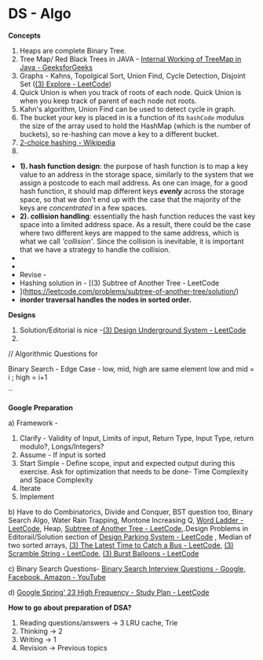 # DS - Algo

**Concepts**

1. Heaps are complete Binary Tree.
2. Tree Map/ Red Black Trees in JAVA - [Internal Working of TreeMap in Java - GeeksforGeeks](https://www.geeksforgeeks.org/internal-working-of-treemap-in-java/)
3. Graphs - Kahns, Topolgical Sort, Union Find, Cycle Detection, Disjoint Set ([(3) Explore - LeetCode](https://leetcode.com/explore/featured/card/graph/618/disjoint-set/3840/))
4. Quick Union is when you track of roots of each node. Quick Union is when you keep track of parent of each node not roots.
5. Kahn's algorithm, Union Find can be used to detect cycle in graph.
6. The bucket your key is placed in is a function of its `hashCode` modulus the size of the array used to hold the HashMap (which is the number of buckets), so re-hashing can move a key to a different bucket.
7. [2-choice hashing - Wikipedia](https://en.wikipedia.org/wiki/2-choice_hashing)
8.

* **1). hash function design**: the purpose of hash function is to map a key value to an address in the storage space, similarly to the system that we assign a postcode to each mail address.
  As one can image, for a good hash function, it should map different keys ***evenly*** across the storage space, so that we don't end up with the case that the majority of the keys are *concentrated* in a few spaces.
* **2). collision handling**: essentially the hash function reduces the vast key space into a limited address space. As a result, there could be the case where two different keys are mapped to the same address, which is what we call *'collision'*.
  Since the collision is inevitable, it is important that we have a strategy to handle the collision.
*
*
* Revise -
* Hashing solution in - [(3) Subtree of Another Tree - LeetCode
* ](https://leetcode.com/problems/subtree-of-another-tree/solution/)
* **inorder traversal handles the nodes in sorted order.**

**Designs**

1. Solution/Editorial is nice -[(3) Design Underground System - LeetCode](https://leetcode.com/problems/design-underground-system/solution/)
2.

// Algorithmic Questions for

Binary Search - Edge Case - low, mid, high are same element
low and mid = i ; high = i+1

``

**Google Preparation**

a) Framework -

1. Clarify - Validity of Input, Limits of input, Return Type, Input Type, return modulo?, Longs/Integers?
2. Assume - If input is sorted
3. Start Simple - Define scope, input and expected output during this exercise. Ask for optimization that needs to be done- Time Complexity and Space Complexity
4. Iterate
5. Implement

b)  Have to do Combinatorics, Divide and Conquer, BST question too, Binary Search Algo, Water Rain Trapping, Montone Increasing Q, [Word Ladder - LeetCode](https://leetcode.com/problems/word-ladder/), Heap, [Subtree of Another Tree - LeetCode,](https://leetcode.com/problems/subtree-of-another-tree/).Design Problems in Editorail/Solution section of [Design Parking System - LeetCode](https://leetcode.com/problems/design-parking-system/editorial/?envType=study-plan-v2&id=programming-skills)  , Median of two sorted arrays, [(3) The Latest Time to Catch a Bus - LeetCode](https://leetcode.com/problems/the-latest-time-to-catch-a-bus/), [(3) Scramble String - LeetCode](https://leetcode.com/problems/scramble-string/#:~:text=Scramble%20String%20-%20LeetCode.%20We%20can%20scramble%20a,and%20y%20where%20s%20%3D%20x%20%2B%20y.), [(3) Burst Balloons - LeetCode](https://leetcode.com/problems/burst-balloons/)

c) Binary Search Questions- [Binary Search Interview Questions - Google, Facebook, Amazon - YouTube](https://www.youtube.com/watch?v=W9QJ8HaRvJQ)

d) [Google Spring' 23 High Frequency - Study Plan - LeetCode](https://leetcode.com/studyplan/google-spring-23-high-frequency/)

**How to go about preparation of DSA?**

1) Reading questions/answers -> 3 LRU cache, Trie
2) Thinking -> 2
3) Writing -> 1
4) Revision -> Previous topics
